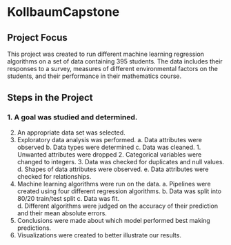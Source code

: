 # KollbaumCapstone
## Project Focus

This project was created to run different machine learning regression algorithms on a set of data containing 395 students.  The data includes their responses to a survey, measures of different environmental factors on the students, and their performance in their mathematics course.  

## Steps in the Project
### 1.  A goal was studied and determined.
2.  An appropriate data set was selected.
3.  Exploratory data analysis was performed.
    a. Data attributes were observed
    b. Data types were determined
    c. Data was cleaned.
        1.  Unwanted attributes were dropped
        2.  Categorical variables were changed to integers.
        3.  Data was checked for duplicates and null values.
    d.  Shapes of data attributes were observed.
    e.  Data attributes were checked for relationships.
4. Machine learning algorithms were run on the data.
    a.  Pipelines were created using four different regression algorithms.
    b.  Data was split into 80/20 train/test split
    c.  Data was fit.  
    d.  Different algorithms were judged on the accuracy of their prediction and their mean absolute errors.
5.  Conclusions were made about which model performed best making predictions.
6.  Visualizations were created to better illustrate our results.  




